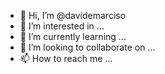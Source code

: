 - 👋 Hi, I’m @davidemarciso
- 👀 I’m interested in ...
- 🌱 I’m currently learning ...
- 💞️ I’m looking to collaborate on ...
- 📫 How to reach me ...

<!---
davidemarciso/davidemarciso is a ✨ special ✨ repository because its `README.md` (this file) appears on your GitHub profile.
You can click the Preview link to take a look at your changes.
--->

